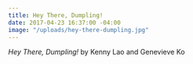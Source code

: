 ```yaml
---
title: Hey There, Dumpling!
date: 2017-04-23 16:37:00 -04:00
image: "/uploads/hey-there-dumpling.jpg"
---
```


*Hey There, Dumpling!* by Kenny Lao and Genevieve Ko